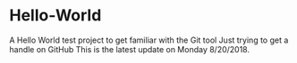 # Hello-World
A Hello World test project to get familiar with the Git tool
</b>Just trying to get a handle on GitHub
This is the latest update on Monday 8/20/2018.

